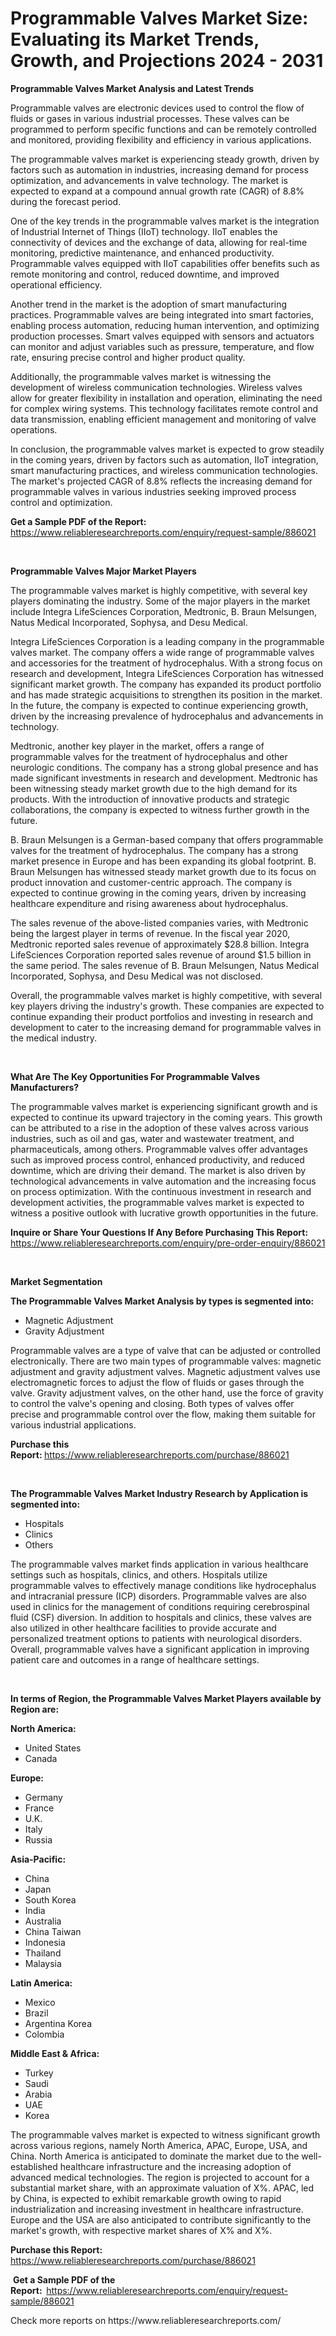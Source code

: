 <p><h1>Programmable Valves Market Size: Evaluating its Market Trends, Growth, and Projections 2024 - 2031</h1></p><p><strong>Programmable Valves Market Analysis and Latest Trends</strong></p>
<p><p>Programmable valves are electronic devices used to control the flow of fluids or gases in various industrial processes. These valves can be programmed to perform specific functions and can be remotely controlled and monitored, providing flexibility and efficiency in various applications.</p><p>The programmable valves market is experiencing steady growth, driven by factors such as automation in industries, increasing demand for process optimization, and advancements in valve technology. The market is expected to expand at a compound annual growth rate (CAGR) of 8.8% during the forecast period.</p><p>One of the key trends in the programmable valves market is the integration of Industrial Internet of Things (IIoT) technology. IIoT enables the connectivity of devices and the exchange of data, allowing for real-time monitoring, predictive maintenance, and enhanced productivity. Programmable valves equipped with IIoT capabilities offer benefits such as remote monitoring and control, reduced downtime, and improved operational efficiency.</p><p>Another trend in the market is the adoption of smart manufacturing practices. Programmable valves are being integrated into smart factories, enabling process automation, reducing human intervention, and optimizing production processes. Smart valves equipped with sensors and actuators can monitor and adjust variables such as pressure, temperature, and flow rate, ensuring precise control and higher product quality.</p><p>Additionally, the programmable valves market is witnessing the development of wireless communication technologies. Wireless valves allow for greater flexibility in installation and operation, eliminating the need for complex wiring systems. This technology facilitates remote control and data transmission, enabling efficient management and monitoring of valve operations.</p><p>In conclusion, the programmable valves market is expected to grow steadily in the coming years, driven by factors such as automation, IIoT integration, smart manufacturing practices, and wireless communication technologies. The market's projected CAGR of 8.8% reflects the increasing demand for programmable valves in various industries seeking improved process control and optimization.</p></p>
<p><strong>Get a Sample PDF of the Report:&nbsp;</strong> <a href="https://www.reliableresearchreports.com/enquiry/request-sample/886021">https://www.reliableresearchreports.com/enquiry/request-sample/886021</a></p>
<p>&nbsp;</p>
<p><strong>Programmable Valves Major Market Players</strong></p>
<p><p>The programmable valves market is highly competitive, with several key players dominating the industry. Some of the major players in the market include Integra LifeSciences Corporation, Medtronic, B. Braun Melsungen, Natus Medical Incorporated, Sophysa, and Desu Medical.</p><p>Integra LifeSciences Corporation is a leading company in the programmable valves market. The company offers a wide range of programmable valves and accessories for the treatment of hydrocephalus. With a strong focus on research and development, Integra LifeSciences Corporation has witnessed significant market growth. The company has expanded its product portfolio and has made strategic acquisitions to strengthen its position in the market. In the future, the company is expected to continue experiencing growth, driven by the increasing prevalence of hydrocephalus and advancements in technology.</p><p>Medtronic, another key player in the market, offers a range of programmable valves for the treatment of hydrocephalus and other neurologic conditions. The company has a strong global presence and has made significant investments in research and development. Medtronic has been witnessing steady market growth due to the high demand for its products. With the introduction of innovative products and strategic collaborations, the company is expected to witness further growth in the future.</p><p>B. Braun Melsungen is a German-based company that offers programmable valves for the treatment of hydrocephalus. The company has a strong market presence in Europe and has been expanding its global footprint. B. Braun Melsungen has witnessed steady market growth due to its focus on product innovation and customer-centric approach. The company is expected to continue growing in the coming years, driven by increasing healthcare expenditure and rising awareness about hydrocephalus.</p><p>The sales revenue of the above-listed companies varies, with Medtronic being the largest player in terms of revenue. In the fiscal year 2020, Medtronic reported sales revenue of approximately $28.8 billion. Integra LifeSciences Corporation reported sales revenue of around $1.5 billion in the same period. The sales revenue of B. Braun Melsungen, Natus Medical Incorporated, Sophysa, and Desu Medical was not disclosed.</p><p>Overall, the programmable valves market is highly competitive, with several key players driving the industry's growth. These companies are expected to continue expanding their product portfolios and investing in research and development to cater to the increasing demand for programmable valves in the medical industry.</p></p>
<p>&nbsp;</p>
<p><strong>What Are The Key Opportunities For Programmable Valves Manufacturers?</strong></p>
<p><p>The programmable valves market is experiencing significant growth and is expected to continue its upward trajectory in the coming years. This growth can be attributed to a rise in the adoption of these valves across various industries, such as oil and gas, water and wastewater treatment, and pharmaceuticals, among others. Programmable valves offer advantages such as improved process control, enhanced productivity, and reduced downtime, which are driving their demand. The market is also driven by technological advancements in valve automation and the increasing focus on process optimization. With the continuous investment in research and development activities, the programmable valves market is expected to witness a positive outlook with lucrative growth opportunities in the future.</p></p>
<p><strong>Inquire or Share Your Questions If Any Before Purchasing This Report:</strong> <a href="https://www.reliableresearchreports.com/enquiry/pre-order-enquiry/886021">https://www.reliableresearchreports.com/enquiry/pre-order-enquiry/886021</a></p>
<p>&nbsp;</p>
<p><strong>Market Segmentation</strong></p>
<p><strong>The Programmable Valves Market Analysis by types is segmented into:</strong></p>
<p><ul><li>Magnetic Adjustment</li><li>Gravity Adjustment</li></ul></p>
<p><p>Programmable valves are a type of valve that can be adjusted or controlled electronically. There are two main types of programmable valves: magnetic adjustment and gravity adjustment valves. Magnetic adjustment valves use electromagnetic forces to adjust the flow of fluids or gases through the valve. Gravity adjustment valves, on the other hand, use the force of gravity to control the valve's opening and closing. Both types of valves offer precise and programmable control over the flow, making them suitable for various industrial applications.</p></p>
<p><strong>Purchase this Report:&nbsp;</strong><a href="https://www.reliableresearchreports.com/purchase/886021">https://www.reliableresearchreports.com/purchase/886021</a></p>
<p>&nbsp;</p>
<p><strong>The Programmable Valves Market Industry Research by Application is segmented into:</strong></p>
<p><ul><li>Hospitals</li><li>Clinics</li><li>Others</li></ul></p>
<p><p>The programmable valves market finds application in various healthcare settings such as hospitals, clinics, and others. Hospitals utilize programmable valves to effectively manage conditions like hydrocephalus and intracranial pressure (ICP) disorders. Programmable valves are also used in clinics for the management of conditions requiring cerebrospinal fluid (CSF) diversion. In addition to hospitals and clinics, these valves are also utilized in other healthcare facilities to provide accurate and personalized treatment options to patients with neurological disorders. Overall, programmable valves have a significant application in improving patient care and outcomes in a range of healthcare settings.</p></p>
<p>&nbsp;</p>
<p><strong>In terms of Region, the Programmable Valves Market Players available by Region are:</strong></p>
<p>
    <p> <strong> North America: </strong>
        <ul>
            <li>United States</li>
            <li>Canada</li>
        </ul>
        </p> 
    <p> <strong> Europe: </strong>
        <ul>
            <li>Germany</li>
            <li>France</li>
            <li>U.K.</li>
            <li>Italy</li>
            <li>Russia</li>
        </ul>
        </p> 
    <p> <strong> Asia-Pacific: </strong>
        <ul>
            <li>China</li>
            <li>Japan</li>
            <li>South Korea</li>
            <li>India</li>
            <li>Australia</li>
            <li>China Taiwan</li>
            <li>Indonesia</li>
            <li>Thailand</li>
            <li>Malaysia</li>
        </ul>
        </p> 
    <p> <strong> Latin America: </strong>
        <ul>
            <li>Mexico</li>
            <li>Brazil</li>
            <li>Argentina Korea</li>
            <li>Colombia</li>
        </ul>
        </p> 
    <p> <strong> Middle East & Africa: </strong>
        <ul>
            <li>Turkey</li>
            <li>Saudi</li>
            <li>Arabia</li>
            <li>UAE</li>
            <li>Korea</li>
        </ul>
    </p>
    </p>
<p><p>The programmable valves market is expected to witness significant growth across various regions, namely North America, APAC, Europe, USA, and China. North America is anticipated to dominate the market due to the well-established healthcare infrastructure and the increasing adoption of advanced medical technologies. The region is projected to account for a substantial market share, with an approximate valuation of X%. APAC, led by China, is expected to exhibit remarkable growth owing to rapid industrialization and increasing investment in healthcare infrastructure. Europe and the USA are also anticipated to contribute significantly to the market's growth, with respective market shares of X% and X%.</p></p>
<p><strong>Purchase this Report: </strong><a href="https://www.reliableresearchreports.com/purchase/886021">https://www.reliableresearchreports.com/purchase/886021</a></p>
<p>&nbsp;<strong>Get a Sample PDF of the Report:&nbsp;&nbsp;</strong><a href="https://www.reliableresearchreports.com/enquiry/request-sample/886021">https://www.reliableresearchreports.com/enquiry/request-sample/886021</a></p>
<p><strong></strong></p>
<p>Check more reports on https://www.reliableresearchreports.com/</p>